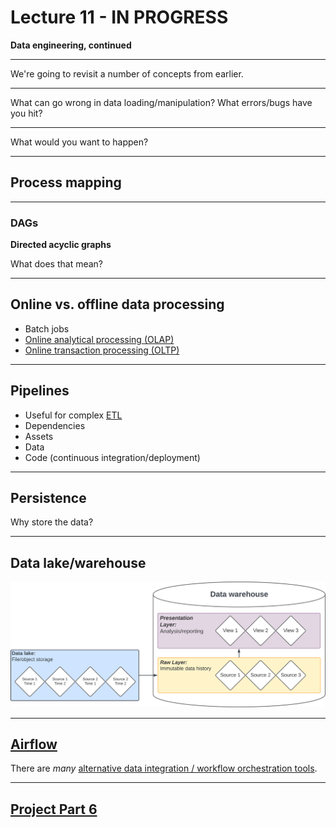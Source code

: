# Lecture 11 - IN PROGRESS

**Data engineering, continued**

---

We're going to revisit a number of concepts from earlier.

---

What can go wrong in data loading/manipulation? What errors/bugs have you hit?

---

What would you want to happen?

---

## Process mapping

---

### DAGs

**Directed acyclic graphs**

What does that mean?

---

## Online vs. offline data processing

- Batch jobs
- [Online analytical processing (OLAP)](https://en.wikipedia.org/wiki/Online_analytical_processing)
- [Online transaction processing (OLTP)](https://en.wikipedia.org/wiki/Online_transaction_processing)

---

## Pipelines

- Useful for complex [ETL](lecture_10.md#overview)
- Dependencies
- Assets
- Data
- Code (continuous integration/deployment)

---

## Persistence

Why store the data?

---

## Data lake/warehouse

<!-- https://lucid.app/lucidchart/3a04cf05-06b1-4a79-a2f5-b72314f0d46e/edit --->

![Warehouse layers](../img/warehouse_layers.svg)

---

## [Airflow](https://airflow.apache.org/)

There are _many_ [alternative data integration / workflow orchestration tools](https://www.pracdata.io/p/open-source-data-engineering-landscape-2025).

---

## [Project Part 6](../docs/project.md#part-6)
